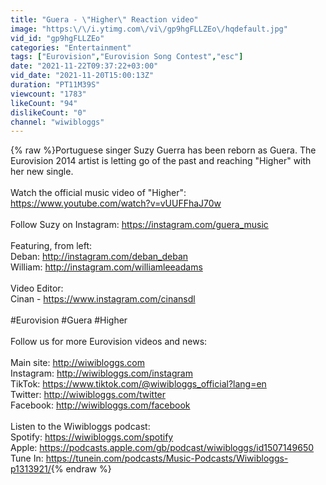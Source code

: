 ```yaml
---
title: "Guera - \"Higher\" Reaction video"
image: "https:\/\/i.ytimg.com\/vi\/gp9hgFLLZEo\/hqdefault.jpg"
vid_id: "gp9hgFLLZEo"
categories: "Entertainment"
tags: ["Eurovision","Eurovision Song Contest","esc"]
date: "2021-11-22T09:37:22+03:00"
vid_date: "2021-11-20T15:00:13Z"
duration: "PT11M39S"
viewcount: "1783"
likeCount: "94"
dislikeCount: "0"
channel: "wiwibloggs"
---
```

{% raw %}Portuguese singer Suzy Guerra has been reborn as Guera. The Eurovision 2014 artist is letting go of the past and reaching &quot;Higher&quot; with her new single. <br /><br />Watch the official music video of &quot;Higher&quot;: <a rel="nofollow" target="blank" href="https://www.youtube.com/watch?v=vUUFFhaJ70w">https://www.youtube.com/watch?v=vUUFFhaJ70w</a><br /><br />Follow Suzy on Instagram: <a rel="nofollow" target="blank" href="https://instagram.com/guera_music">https://instagram.com/guera_music</a><br /><br />Featuring, from left:<br />Deban: <a rel="nofollow" target="blank" href="http://instagram.com/deban_deban">http://instagram.com/deban_deban</a><br />William: <a rel="nofollow" target="blank" href="http://instagram.com/williamleeadams">http://instagram.com/williamleeadams</a><br /><br />Video Editor:<br />Cinan - <a rel="nofollow" target="blank" href="https://www.instagram.com/cinansdl">https://www.instagram.com/cinansdl</a><br /><br />#Eurovision #Guera #Higher<br /><br />Follow us for more Eurovision videos and news:<br /><br />Main site: <a rel="nofollow" target="blank" href="http://wiwibloggs.com">http://wiwibloggs.com</a><br />Instagram: <a rel="nofollow" target="blank" href="http://wiwibloggs.com/instagram">http://wiwibloggs.com/instagram</a><br />TikTok: <a rel="nofollow" target="blank" href="https://www.tiktok.com/@wiwibloggs_official?lang=en">https://www.tiktok.com/@wiwibloggs_official?lang=en</a><br />Twitter: <a rel="nofollow" target="blank" href="http://wiwibloggs.com/twitter">http://wiwibloggs.com/twitter</a><br />Facebook: <a rel="nofollow" target="blank" href="http://wiwibloggs.com/facebook">http://wiwibloggs.com/facebook</a><br /><br />Listen to the Wiwibloggs podcast: <br />Spotify: <a rel="nofollow" target="blank" href="https://wiwibloggs.com/spotify">https://wiwibloggs.com/spotify</a><br />Apple: <a rel="nofollow" target="blank" href="https://podcasts.apple.com/gb/podcast/wiwibloggs/id1507149650">https://podcasts.apple.com/gb/podcast/wiwibloggs/id1507149650</a><br />Tune In: <a rel="nofollow" target="blank" href="https://tunein.com/podcasts/Music-Podcasts/Wiwibloggs-p1313921/">https://tunein.com/podcasts/Music-Podcasts/Wiwibloggs-p1313921/</a>{% endraw %}
